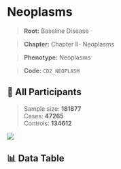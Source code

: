 # Neoplasms

> **Root:** Baseline Disease  

> **Chapter:** Chapter II- Neoplasms  

> **Phenotype:** Neoplasms  

> **Code:** `CD2_NEOPLASM`

## 🧪 All Participants  
> Sample size: **181877**  
> Cases: **47265**  
> Controls: **134612**
<img src="/Sensitive/Figures/ALL/Incidence/CD2_NEOPLASM.png"/>

## 📊 Data Table
<CsvTableMRF src="/Sensitive/Data/ALL/Incidence/COX_CD2_NEOPLASM.csv"/>

